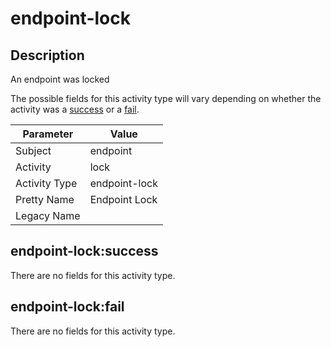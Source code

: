 endpoint-lock
=============

Description
-----------
An endpoint was locked

The possible fields for this activity type will vary depending on whether the activity was a [success](#endpoint-locksuccess) or a [fail](#endpoint-lockfail).

| Parameter     | Value         |
| ------------- | ------------- |
| Subject       | endpoint      |
| Activity      | lock          |
| Activity Type | endpoint-lock |
| Pretty Name   | Endpoint Lock |
| Legacy Name   |               |

endpoint-lock:success
---------------------

There are no fields for this activity type.


endpoint-lock:fail
------------------

There are no fields for this activity type.
